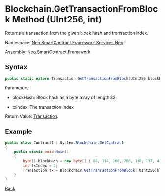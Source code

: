 # Blockchain.GetTransactionFromBlock Method (UInt256, int)

Returns a transaction from the given block hash and transaction index.

Namespace: [Neo.SmartContract.Framework.Services.Neo](../../neo.md)

Assembly: Neo.SmartContract.Framework

## Syntax

```c#
public static extern Transaction GetTransactionFromBlock(UInt256 blockHash, int txIndex);
```

Parameters: 

- blockHash: Block hash as a byte array of length 32.

- txIndex: The transaction index


Return Value: [Transaction](../Transaction.md).

## Example

```c#
public class Contract1 : System.Blockchain.GetContract
{
    public static void Main()
    {
        byte[] blockHash = new byte[] { 88, 114, 160, 206, 130, 137, 41, 94, 119, 120, 242, 71, 232, 244, 3, 20, 165, 69, 182, 232, 106, 185, 119, 239, 183, 65, 174, 220, 157, 251, 28, 215 };
        int txIndex = 2;
        Transaction tx = Blockchain.GetTransactionFromBlock((UInt256)blockHash, txIndex);
    }
}
```



[Back](../Blockchain.md)
